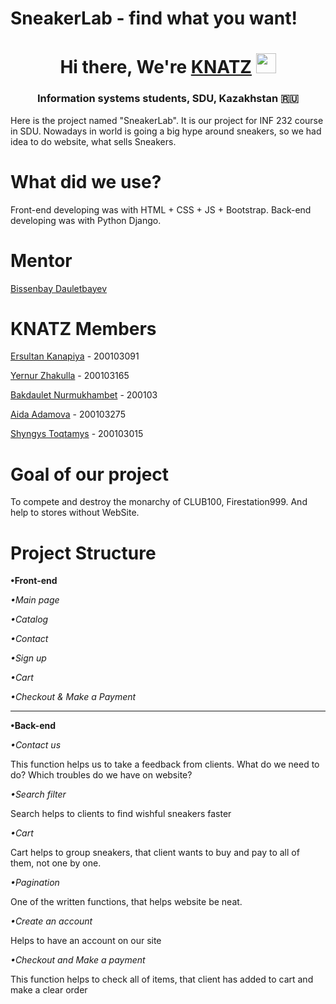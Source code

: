# SneakerLab - find what you want!

<h1 align="center">Hi there, We're <a href="https://daniilshat.ru/" target="_blank">KNATZ</a> 
<img src="https://github.com/blackcater/blackcater/raw/main/images/Hi.gif" height="32"/></h1>
<h3 align="center">Information systems students, SDU, Kazakhstan 🇷🇺</h3>

Here is the project named "SneakerLab". It is our project for INF 232 course in SDU. Nowadays in world is going a big hype around sneakers, so we had idea to do website,
what sells Sneakers.

# What did we use?

Front-end developing was with HTML + CSS + JS + Bootstrap.
Back-end developing was with Python Django.

# Mentor

 [Bissenbay Dauletbayev](https://github.com/bissenbay "Bissenbay Dauletbayev")
 
# KNATZ Members

[Ersultan Kanapiya](https://github.com/ErsultanKanapiya "The Beast") - 200103091

[Yernur Zhakulla](https://github.com/ZhakullaYernur "The Shark") - 200103165

[Bakdaulet Nurmukhambet](https://github.com/archiiiii "The Fox") - 200103

[Aida Adamova](https://github.com/aeedaa "The Astronaut") - 200103275

[Shyngys Toqtamys](https://github.com/Shynggyst "The Guy") - 200103015

# Goal of our project

To compete and destroy the monarchy of CLUB100, Firestation999. And help to stores without WebSite.

# Project Structure

**•Front-end**

 _•Main page_
 
 _•Catalog_
 
 _•Contact_
 
 _•Sign up_
 
 _•Cart_
 
 _•Checkout & Make a Payment_
 
 ____________________________
 
**•Back-end**

 _•Contact us_
 
  This function helps us to take a feedback from clients. What do we need to do? Which troubles do we have on website?

 _•Search filter_
 
  Search helps to clients to find wishful sneakers faster
  
 _•Cart_
 
  Cart helps to group sneakers, that client wants to buy and pay to all of them, not one by one.
  
 _•Pagination_
 
  One of the written functions, that helps website be neat.
  
 _•Create an account_
 
  Helps to have an account on our site
  
 _•Checkout and Make a payment_
 
  This function helps to check all of items, that client has added to cart and make a clear order
 
